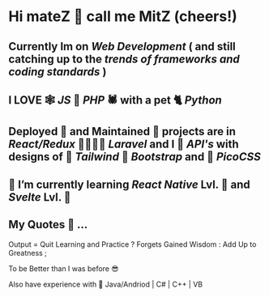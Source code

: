 # Hi mateZ :clinking_glasses: call me MitZ (cheers!)

##   Currently Im on ***Web Development*** ( and still catching up to the ***trends of frameworks and coding standards*** )
##   I LOVE :spider_web: ***JS*** :couple: ***PHP*** :spider: with a pet :cat2: ***Python***

##   Deployed :house_with_garden: and Maintained :bricks: projects are in ***React/Redux*** :family_man_woman_girl_boy: ***Laravel*** and I :revolving_hearts: ***API's*** with designs of :notebook_with_decorative_cover: ***Tailwind*** :scroll: ***Bootstrap*** and :green_book: ***PicoCSS***

## 	:hibiscus: I’m currently learning ***React Native*** Lvl. :rose: and ***Svelte*** Lvl. :rose: 
<!-- (also looking 🤔: forward to ***Nuxt3*** and ***Deno/Deno-Fresh***) -->

## 	My Quotes :thinking: ... 
   Output = Quit Learning and Practice ? Forgets Gained Wisdom : Add Up to Greatness ; 
   
   To be Better than I was before :sunglasses:
   
   Also have experience with :t-rex: Java/Andriod | C# | C++ | VB

<!--
Next in line to study
| 🌱: Nuxt3 Lvl. 
| 🌱: Next Typescript 
| 🌱 Deno Fresh
| :seedling: Firebase

   Also have experience with :t-rex: Flutter/Dart | Java/Andriod | C# | C++ | VB


Emoji
https://github.com/ikatyang/emoji-cheat-sheet/blob/master/README.md
-->
